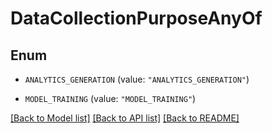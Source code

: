 # DataCollectionPurposeAnyOf

## Enum


* `ANALYTICS_GENERATION` (value: `"ANALYTICS_GENERATION"`)

* `MODEL_TRAINING` (value: `"MODEL_TRAINING"`)


[[Back to Model list]](../README.md#documentation-for-models) [[Back to API list]](../README.md#documentation-for-api-endpoints) [[Back to README]](../README.md)


